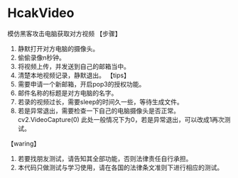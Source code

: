 # HcakVideo
模仿黑客攻击电脑获取对方视频
【步骤】
1. 静默打开对方电脑的摄像头。
2. 偷偷录像n秒钟。
3. 将视频上传，并发送到自己的邮箱当中。
4. 清楚本地视频记录，静默退出。
【tips】
1. 需要申请一个新邮箱，开启pop3的授权功能。 
2. 邮件名称的标题是对方电脑的名字。 
3. 若录的视频过长，需要sleep的时间久一些，等待生成文件。 
4. 若是异常退出，需要检查一下自己的电脑摄像头是否正常。cv2.VideoCapture(0) 此处一般情况下为0，若是异常退出，可以改成1再次测试。

【waring】
1. 若要找朋友测试，请告知其全部功能，否则法律责任自行承担。
2. 本代码只做测试与学习使用，请在各国的法律条文准则下进行相应的测试。
